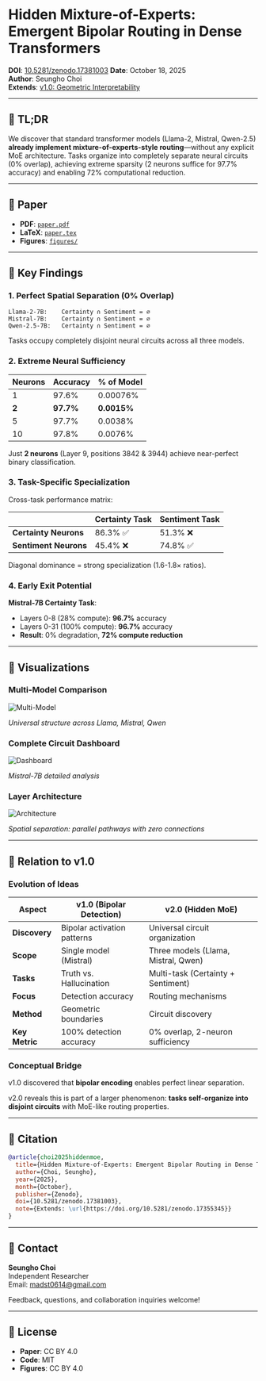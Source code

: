 # Hidden Mixture-of-Experts: Emergent Bipolar Routing in Dense Transformers

**DOI**: [10.5281/zenodo.17381003](https://doi.org/10.5281/zenodo.17381003)
**Date**: October 18, 2025  
**Author**: Seungho Choi  
**Extends**: [v1.0: Geometric Interpretability](https://doi.org/10.5281/zenodo.17355345)

---

## 🎯 TL;DR

We discover that standard transformer models (Llama-2, Mistral, Qwen-2.5) **already implement mixture-of-experts-style routing**—without any explicit MoE architecture. Tasks organize into completely separate neural circuits (0% overlap), achieving extreme sparsity (2 neurons suffice for 97.7% accuracy) and enabling 72% computational reduction.

---

## 📄 Paper

- **PDF**: [`paper.pdf`](./paper.pdf)
- **LaTeX**: [`paper.tex`](./paper.tex)
- **Figures**: [`figures/`](./figures/)

---

## 🔬 Key Findings

### 1. Perfect Spatial Separation (0% Overlap)
```
Llama-2-7B:    Certainty ∩ Sentiment = ∅
Mistral-7B:    Certainty ∩ Sentiment = ∅
Qwen-2.5-7B:   Certainty ∩ Sentiment = ∅
```

Tasks occupy completely disjoint neural circuits across all three models.

### 2. Extreme Neural Sufficiency

| Neurons | Accuracy | % of Model |
|---------|----------|------------|
| 1       | 97.6%    | 0.00076%   |
| **2**   | **97.7%**| **0.0015%**|
| 5       | 97.7%    | 0.0038%    |
| 10      | 97.8%    | 0.0076%    |

Just **2 neurons** (Layer 9, positions 3842 & 3944) achieve near-perfect binary classification.

### 3. Task-Specific Specialization

Cross-task performance matrix:

|          | Certainty Task | Sentiment Task |
|----------|----------------|----------------|
| **Certainty Neurons** | 86.3% ✅ | 51.3% ❌ |
| **Sentiment Neurons** | 45.4% ❌ | 74.8% ✅ |

Diagonal dominance = strong specialization (1.6-1.8× ratios).

### 4. Early Exit Potential

**Mistral-7B Certainty Task**:
- Layers 0-8 (28% compute): **96.7%** accuracy
- Layers 0-31 (100% compute): **96.7%** accuracy
- **Result**: 0% degradation, **72% compute reduction**

---

## 🎨 Visualizations

### Multi-Model Comparison

![Multi-Model](./figures/multi_model_comparison.png)

*Universal structure across Llama, Mistral, Qwen*

### Complete Circuit Dashboard

![Dashboard](./figures/complete_circuit_dashboard.png)

*Mistral-7B detailed analysis*

### Layer Architecture

![Architecture](./figures/circuit_layer_architecture.png)

*Spatial separation: parallel pathways with zero connections*

---

## 🧩 Relation to v1.0

### Evolution of Ideas

| Aspect | v1.0 (Bipolar Detection) | v2.0 (Hidden MoE) |
|--------|---------------------------|-------------------|
| **Discovery** | Bipolar activation patterns | Universal circuit organization |
| **Scope** | Single model (Mistral) | Three models (Llama, Mistral, Qwen) |
| **Tasks** | Truth vs. Hallucination | Multi-task (Certainty + Sentiment) |
| **Focus** | Detection accuracy | Routing mechanisms |
| **Method** | Geometric boundaries | Circuit discovery |
| **Key Metric** | 100% detection accuracy | 0% overlap, 2-neuron sufficiency |

### Conceptual Bridge

v1.0 discovered that **bipolar encoding** enables perfect linear separation.

v2.0 reveals this is part of a larger phenomenon: **tasks self-organize into disjoint circuits** with MoE-like routing properties.

---

## 📖 Citation
```bibtex
@article{choi2025hiddenmoe,
  title={Hidden Mixture-of-Experts: Emergent Bipolar Routing in Dense Transformers},
  author={Choi, Seungho},
  year={2025},
  month={October},
  publisher={Zenodo},
  doi={10.5281/zenodo.17381003},
  note={Extends: \url{https://doi.org/10.5281/zenodo.17355345}}
}
```

---

## 📧 Contact

**Seungho Choi**  
Independent Researcher  
Email: madst0614@gmail.com

Feedback, questions, and collaboration inquiries welcome!

---

## 📄 License

- **Paper**: CC BY 4.0
- **Code**: MIT
- **Figures**: CC BY 4.0